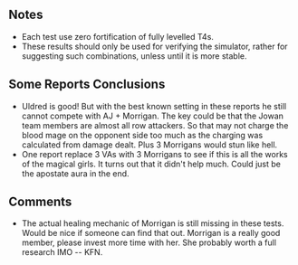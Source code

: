 ## Notes ##

* Each test use zero fortification of fully levelled T4s.
* These results should only be used for verifying the simulator, rather for suggesting such combinations, unless until it is more stable.

## Some Reports Conclusions ##

* Uldred is good! But with the best known setting in these reports he still cannot compete with AJ + Morrigan. The key could be that the Jowan team members are almost all row attackers. So that may not charge the blood mage on the opponent side too much as the charging was calculated from damage dealt. Plus 3 Morrigans would stun like hell.
* One report replace 3 VAs with 3 Morrigans to see if this is all the works of the magical girls. It turns out that it didn't help much. Could just be the apostate aura in the end.

## Comments ##

* The actual healing mechanic of Morrigan is still missing in these tests. Would be nice if someone can find that out. Morrigan is a really good member, please invest more time with her. She probably worth a full research IMO -- KFN.
